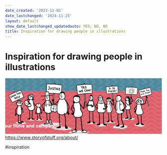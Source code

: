 ```yaml
---
date_created: '2023-11-02'
date_lastchanged: '2024-11-25'
layout: default
show_date_lastchanged_updatedauto: YES, NO, NO
title: Inspiration for drawing people in illustrations
---
```


# Inspiration for drawing people in illustrations 
 

![](media/cleanshot_2023-11-02-at-11-43-18@2x.png)
https://www.storyofstuff.org/about/

#inspiration